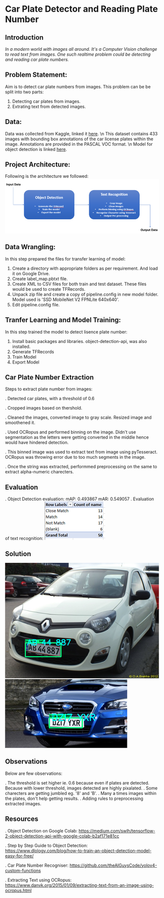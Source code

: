 # Car Plate Detector and Reading Plate Number

## Introduction
*In a modern world with images all around. It's a Computer Vision challenge to read text from images. One such realtime problem could be detecting and reading car plate numbers.*

## Problem Statement:
Aim is to detect car plate numbers from images. This problem can be be split into two parts:
1. Detecting car plates from images.
2. Extrating text from detected images.

## Data: 
Data was collected from Kaggle, linked it [here](https://www.kaggle.com/andrewmvd/car-plate-detection). \n
This dataset contains 433 images with bounding box annotations of the car license plates within the image.
Annotations are provided in the PASCAL VOC format. \n
Model for object detection is linked [here](https://github.com/tensorflow/models/blob/master/research/object_detection/g3doc/tf2_detection_zoo.md).

## Project Architecture:
Following is the architecture we followed:
![Project Architecture](https://github.com/SanjaPanda/car-plate-detector/blob/main/images/Architechture.PNG)

## Data Wrangling:
In this step prepared the files for transfer learning of model:

1. Create a directory with appropriate folders as per requirement. And load it on Google Drive.
2. Create label_map.pbtxt file.
3. Create XML to CSV files for both train and test dataset. These files would be used to create TFRecords.
4. Unpack zip file and create a copy of pipeline.config in new model folder. Model used is 'SSD MobileNet V2 FPNLite 640x640'.
5. Edit pipeline.config file.

## Tranfer Learning and Model Training:
In this step trained the model to detect lisence plate number:

1. Install basic packages and libraries. object-detection-api, was also installed.
2. Generate TFRecords
3. Train Model
4. Export Model 


## Car Plate Number Extraction
Steps to extract plate number from images:

. Detected car plates, with a threshold of 0.6

. Cropped images based on thershold.

. Cleaned the images, converted image to gray scale. Resized image and smoothened it.

. Used OCRopus and performed binning on the image. Didn't use segmentation as the letters were getting converted in the middle hence would have hindered detection.

. This binned image was used to extract text from image using pyTesseract. OCRopus was throwing error due to too much segments in the image.

. Once the string was extracted, performmed preprocessing on the same to extract alpha-numeric charecters.

## Evaluation
. Object Detection evaluation:
	mAP: 0.493867
	mAR: 0.549057
. Evaluation of text recognition:
![Evaluation](https://github.com/SanjaPanda/car-plate-detector/blob/main/images/Recog_Eval.png)


## Solution

![Solution](https://github.com/SanjaPanda/car-plate-detector/blob/main/images/Cars386.png)
![Solution](https://github.com/SanjaPanda/car-plate-detector/blob/main/images/Cars428.png)

## Observations
Below are few observations:

. The threshold is set higher ie. 0.6 because even if plates are detected. Because with lower threshold, images detected are highly pixalated.
. Some charecters are getting jumbled eg. '8' and 'B'.
. Many a times images within the plates, don't help getting results.
. Adding rules to preprocessing extracted images.

## Resources
. Object Detection on Google Colab: https://medium.com/swlh/tensorflow-2-object-detection-api-with-google-colab-b2af171e81cc

. Step by Step Guide to Object Detection: https://www.dlology.com/blog/how-to-train-an-object-detection-model-easy-for-free/

. Car Plate Number Recogniser: https://github.com/theAIGuysCode/yolov4-custom-functions

. Extracting Text using OCRopus: https://www.danvk.org/2015/01/09/extracting-text-from-an-image-using-ocropus.html
